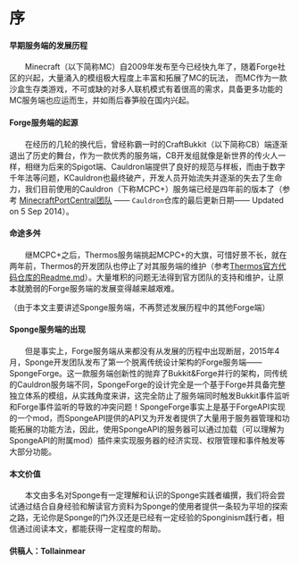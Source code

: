 # 序
#### 早期服务端的发展历程
&emsp;&emsp;Minecraft（以下简称MC）自2009年发布至今已经快九年了，随着Forge社区的兴起，大量涌入的模组极大程度上丰富和拓展了MC的玩法， 而MC作为一款沙盒生存类游戏，不可或缺的对多人联机模式有着很高的需求，具备更多功能的MC服务端也应运而生，并如雨后春笋般在国内兴起。
#### Forge服务端的起源
&emsp;&emsp;在经历的几轮的换代后，曾经称霸一时的CraftBukkit（以下简称CB）端逐渐退出了历史的舞台，作为一款优秀的服务端，CB开发组就像是新世界的传火人一样，相继为后来的Spigot端、Cauldron端提供了良好的规范与样板，而由于数字千年法等问题，KCauldron也最终破产，开发人员开始流失并逐渐的失去了生命力，我们目前使用的Cauldron（下称MCPC+）服务端已经是四年前的版本了（参考 [MinecraftPortCentral团队](https://github.com/MinecraftPortCentral)  —— `Cauldron`仓库的最后更新日期—— Updated on 5 Sep 2014）。
#### 命途多舛
&emsp;&emsp;继MCPC+之后，Thermos服务端挑起MCPC+的大旗，可惜好景不长，就在两年前，Thermos的开发团队也停止了对其服务端的维护（参考[Thermos官方代码仓库的Readme.md](https://github.com/CyberdyneCC/Thermos#thermos-is-no-longer-being-developed-if-you-make-an-issue-it-will-not-be-resolved-and-will-just-be-closed)）。大量堆积的问题无法得到官方团队的支持和维护，让原本就脆弱的Forge服务端的发展变得越来越艰难。

（由于本文主要讲述Sponge服务端，不再赘述发展历程中的其他Forge端）
#### Sponge服务端的出现
&emsp;&emsp;但是事实上，Forge服务端从来都没有从发展的历程中出现断层，2015年4月，Sponge开发团队发布了第一个脱离传统设计架构的Forge服务端——SpongeForge。这一款服务端创新性的抛弃了Bukkit&Forge并行的架构，同传统的Cauldron服务端不同，SpongeForge的设计完全是一个基于Forge并具备完整独立体系的模组，从实践角度来讲，这完全防止了服务端同时触发Bukkit事件监听和Forge事件监听的导致的冲突问题！SpongeForge事实上是基于ForgeAPI实现的一个mod，而SpongeAPI提供的API又为开发者提供了大量用于服务器管理和功能拓展的功能方法，因此，使用SpongeAPI的服务器可以通过加载（可以理解为SpongeAPI的附属mod）插件来实现服务器的经济实现、权限管理和事件触发等大部分功能。

#### 本文价值
&emsp;&emsp;本文由多名对Sponge有一定理解和认识的Sponge实践者编撰，我们将会尝试通过结合自身经验和解读官方资料为Sponge的使用者提供一条较为平坦的探索之路，无论你是Sponge的门外汉还是已经有一定经验的Sponginism践行者，相信通过阅读本文，都能获得一定程度的帮助。

#### 供稿人：Tollainmear